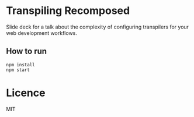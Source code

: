 # Transpiling Recomposed

Slide deck for a talk about the complexity of configuring transpilers for your web development workflows.



## How to run

```
npm install
npm start
```

# Licence

MIT
